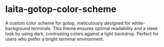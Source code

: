 # laita-gotop-color-scheme
A custom color scheme for gotop, meticulously designed for white-background terminals. This theme ensures optimal readability and a sleek look by using dark, contrasting colors against a light backdrop. Perfect for users who prefer a bright terminal environment.
